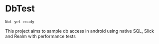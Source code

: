 # DbTest

`Not yet ready`

This project aims to sample db access in android using native SQL, Slick and Realm
with performance tests
